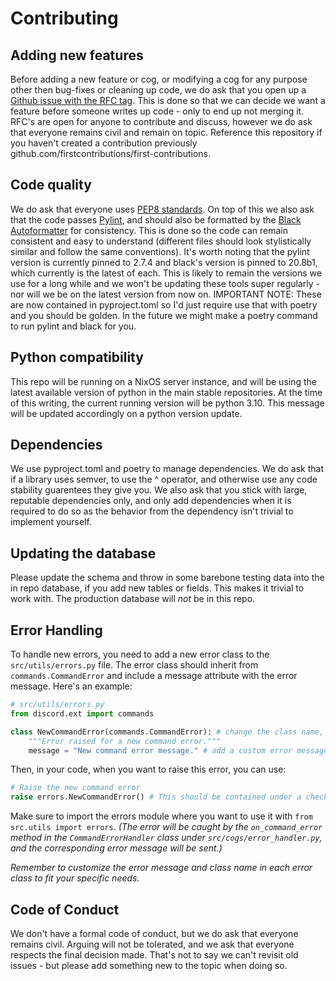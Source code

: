 # Contributing
## Adding new features
Before adding a new feature or cog, or modifying a cog for any purpose other then bug-fixes or cleaning up code, we do ask that you open up a [Github issue with the RFC tag](https://github.com/pcparadise/discordbot/issues/5). This is done so that we can decide we want a feature before someone writes up code - only to end up not merging it. RFC's are open for anyone to contribute and discuss, however we do ask that everyone remains civil and remain on topic. Reference this repository if you haven't created a contribution previously github.com/firstcontributions/first-contributions.

## Code quality
We do ask that everyone uses [PEP8 standards](https://www.python.org/dev/peps/pep-0008/). On top of this we also ask that the code passes [Pylint](https://www.pylint.org/), and should also be formatted by the [Black Autoformatter](https://github.com/psf/black) for consistency. This is done so the code can remain consistent and easy to understand (different files should look stylistically similar and follow the same conventions). It's worth noting that the pylint version is currently pinned to 2.7.4 and black's version is pinned to 20.8b1, which currently is the latest of each. This is likely to remain the versions we use for a long while and we won't be updating these tools super regularly - nor will we be on the latest version from now on. IMPORTANT NOTE: These are now contained in pyproject.toml so I'd just require use that with poetry and you should be golden. In the future we might make a poetry command to run pylint and black for you.

## Python compatibility
This repo will be running on a NixOS server instance, and will be using the latest available version of python in the main stable repositories. At the time of this writing, the current running version will be python 3.10. This message will be updated accordingly on a python version update.

## Dependencies
We use pyproject.toml and poetry to manage dependencies. We do ask that if a library uses semver, to use the ^ operator, and otherwise use any code stability guarentees they give you. We also ask that you stick with large, reputable dependencies only, and only add dependencies when it is required to do so as the behavior from the dependency isn't trivial to implement yourself.

## Updating the database
Please update the schema and throw in some barebone testing data into the in repo database, if you add new tables or fields. This makes it trivial to work with. The production database will *not* be in this repo. 

## Error Handling
To handle new errors, you need to add a new error class to the ``src/utils/errors.py`` file. The error class should inherit from ``commands.CommandError`` and include a message attribute with the error message. Here's an example: 
```py
# src/utils/errors.py
from discord.ext import commands

class NewCommandError(commands.CommandError): # change the class name, can be anything
    """Error raised for a new command error."""
    message = "New command error message." # add a custom error message 
```
Then, in your code, when you want to raise this error, you can use:
```py
# Raise the new command error
raise errors.NewCommandError() # This should be contained under a check of some form
```
Make sure to import the errors module where you want to use it with ``from src.utils import errors``. _(The error will be caught by the ``on_command_error`` method in the ``CommandErrorHandler`` class under ``src/cogs/error_handler.py``, and the corresponding error message will be sent.)_

*Remember to customize the error message and class name in each error class to fit your specific needs.*

## Code of Conduct
We don't have a formal code of conduct, but we do ask that everyone remains civil. Arguing will not be tolerated, and we ask that everyone respects the final decision made. That's not to say we can't revisit old issues - but please add something new to the topic when doing so.
